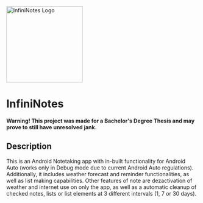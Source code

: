<img src="InfiniNotes---NoteTaking-App/app/src/main/res/drawable/design_logo_aplicatie_centratnobg.png" alt="InfiniNotes Logo" width="200"/>

# InfiniNotes

**Warning! This project was made for a Bachelor's Degree Thesis and may prove to still have unresolved jank.**

## Description
This is an Android Notetaking app with in-built functionality for Android Auto (works only in Debug mode due to current Android Auto regulations).
Additionally, it includes weather forecast and reminder functionalities, as well as list making capabilities. 
Other features of note are dezactivation of weather and internet use on only the app, as well as a automatic cleanup of checked notes, lists or list elements at 3 different intervals (1, 7 or 30 days).
